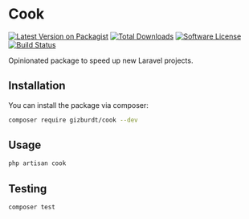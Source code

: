 # Cook

[![Latest Version on Packagist](https://img.shields.io/packagist/v/gizburdt/cook.svg?style=flat-square)](https://packagist.org/packages/gizburdt/cook)
[![Total Downloads](https://img.shields.io/packagist/dt/gizburdt/cook.svg?style=flat-square)](https://packagist.org/packages/gizburdt/cook)
[![Software License](https://img.shields.io/badge/license-MIT-brightgreen.svg?style=flat-square)](LICENSE.md)
[![Build Status](https://img.shields.io/travis/gizburdt/cook/master.svg?style=flat-square)](https://travis-ci.org/gizburdt/cook)

Opinionated package to speed up new Laravel projects.

## Installation

You can install the package via composer:

``` bash
composer require gizburdt/cook --dev
```

## Usage

``` php
php artisan cook
```

## Testing

``` bash
composer test
```
